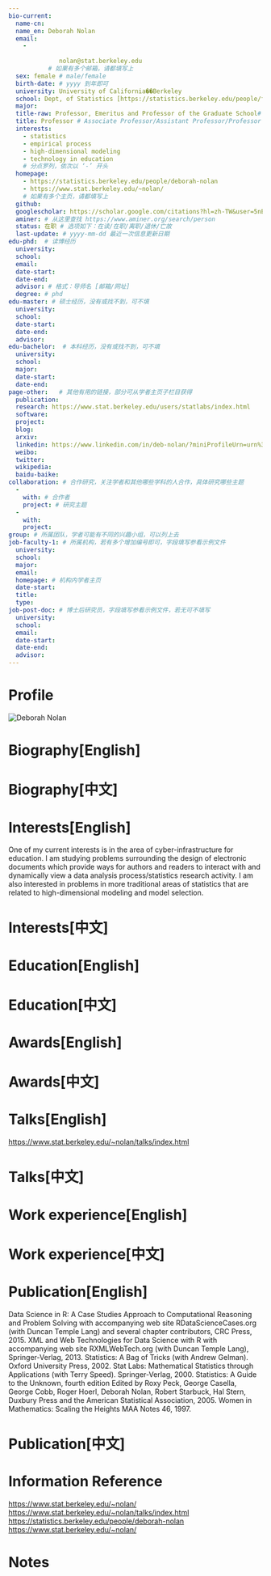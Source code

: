 ```yaml
---
bio-current:
  name-cn: 
  name_en: Deborah Nolan
  email: 
    - 
    
              nolan@stat.berkeley.edu
           # 如果有多个邮箱，请都填写上
  sex: female # male/female
  birth-date: # yyyy 到年即可
  university: University of California��Berkeley 
  school: Dept, of Statistics [https://statistics.berkeley.edu/people/faculty] # 格式：学院名称[学院官网链接]
  major: 
  title-raw: Professor, Emeritus and Professor of the Graduate School# 主页原始字符串
  title: Professor # Associate Professor/Assistant Professor/Professor
  interests: 
    - statistics
    - empirical process
    - high-dimensional modeling
    - technology in education
    # 分点罗列，依次以 ‘-’ 开头
  homepage: 
    - https://statistics.berkeley.edu/people/deborah-nolan 
    - https://www.stat.berkeley.edu/~nolan/
    # 如果有多个主页，请都填写上
  github: 
  googlescholar: https://scholar.google.com/citations?hl=zh-TW&user=5nE-3KEAAAAJ 
  aminer: # 从这里查找 https://www.aminer.org/search/person
  status: 在职 # 选项如下：在读/在职/离职/退休/亡故
  last-update: # yyyy-mm-dd 最近一次信息更新日期
edu-phd:  # 读博经历
  university: 
  school: 
  email: 
  date-start: 
  date-end: 
  advisor: # 格式：导师名 [邮箱/网址]
  degree: # phd
edu-master: # 硕士经历，没有或找不到，可不填
  university: 
  school: 
  date-start: 
  date-end: 
  advisor:
edu-bachelor:  # 本科经历，没有或找不到，可不填
  university: 
  school: 
  major: 
  date-start: 
  date-end: 
page-other:   # 其他有用的链接，部分可从学者主页子栏目获得
  publication: 
  research: https://www.stat.berkeley.edu/users/statlabs/index.html
  software: 
  project: 
  blog: 
  arxiv: 
  linkedin: https://www.linkedin.com/in/deb-nolan/?miniProfileUrn=urn%3Ali%3Afs_miniProfile%3AACoAAABllxUBRSQAh77vmbFVEYfo1KwazB_yBw8
  weibo:
  twitter:
  wikipedia:
  baidu-baike:
collaboration: # 合作研究，关注学者和其他哪些学科的人合作，具体研究哪些主题
  - 
    with: # 合作者
    project: # 研究主题
  - 
    with: 
    project: 
group: # 所属团队，学者可能有不同的兴趣小组，可以列上去
job-faculty-1: # 所属机构，若有多个增加编号即可，字段填写参看示例文件
  university: 
  school: 
  major: 
  email: 
  homepage: # 机构内学者主页
  date-start: 
  title: 
  type: 
job-post-doc: # 博士后研究员，字段填写参看示例文件，若无可不填写
  university: 
  school: 
  email: 
  date-start: 
  date-end: 
  advisor: 
---
```


# Profile

![Deborah Nolan](https://statistics.berkeley.edu/sites/default/files/styles/crop_person/public/faculty/nolangw2_0.png?h=5b310bbd&itok=qvPFveZ3)

# Biography[English]

# Biography[中文]

# Interests[English]

One of my current interests is in the area of cyber-infrastructure for education. I am studying problems surrounding the design of electronic documents which provide ways for authors and readers to interact with and dynamically view a data analysis process/statistics research activity. I am also interested in problems in more traditional areas of statistics that are related to high-dimensional modeling and model selection.

# Interests[中文]

# Education[English]

# Education[中文]

# Awards[English]

# Awards[中文]

# Talks[English]

https://www.stat.berkeley.edu/~nolan/talks/index.html

# Talks[中文]

# Work experience[English]

# Work experience[中文]

# Publication[English]

Data Science in R: A Case Studies Approach to Computational Reasoning and Problem Solving with accompanying web site RDataScienceCases.org (with Duncan Temple Lang) and several chapter contributors, CRC Press, 2015.
XML and Web Technologies for Data Science with R with accompanying web site RXMLWebTech.org (with Duncan Temple Lang), Springer-Verlag, 2013.
Statistics: A Bag of Tricks (with Andrew Gelman). Oxford University Press, 2002.
Stat Labs: Mathematical Statistics through Applications (with Terry Speed). Springer-Verlag, 2000.
Statistics: A Guide to the Unknown, fourth edition Edited by Roxy Peck, George Casella, George Cobb, Roger Hoerl, Deborah Nolan, Robert Starbuck, Hal Stern, Duxbury Press and the American Statistical Association, 2005.
Women in Mathematics: Scaling the Heights MAA Notes 46, 1997.

# Publication[中文]

# Information Reference

https://www.stat.berkeley.edu/~nolan/
https://www.stat.berkeley.edu/~nolan/talks/index.html
https://statistics.berkeley.edu/people/deborah-nolan 
https://www.stat.berkeley.edu/~nolan/

# Notes